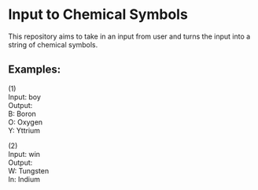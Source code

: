 # Input to Chemical Symbols

This repository aims to take in an input from user and turns the input into a string of chemical symbols.

## Examples: <br>
(1) <br>
Input: boy <br>
Output: <br>
B: Boron <br>
O: Oxygen <br>
Y: Yttrium <br>

(2) <br>
Input: win <br>
Output: <br>
W: Tungsten <br>
In: Indium <br>